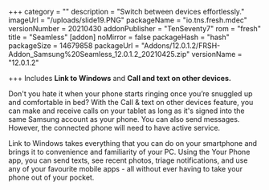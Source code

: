 +++
category = ""
description = "Switch between devices effortlessly."
imageUrl = "/uploads/slide19.PNG"
packageName = "io.tns.fresh.mdec"
versionNumber = 20210430
addonPublisher = "TenSeventy7"
rom = "fresh"
title = "Seamless"
[addon]
noMirror = false
packageHash = "hash"
packageSize = 14679858
packageUrl = "Addons/12.0.1.2/FRSH-Addon_Samsung%20Seamless_12.0.1.2_20210425.zip"
versionName = "12.0.1.2"

+++
Includes **Link to Windows** and **Call and text on other devices.**

Don't you hate it when your phone starts ringing once you’re snuggled up and comfortable in bed? With the Call & text on other devices feature, you can make and receive calls on your tablet as long as it's signed into the same Samsung account as your phone. You can also send messages. However, the connected phone will need to have active service.

Link to Windows takes everything that you can do on your smartphone and brings it to convenience and familiarity of your PC. Using the Your Phone app, you can send texts, see recent photos, triage notifications, and use any of your favourite mobile apps - all without ever having to take your phone out of your pocket.